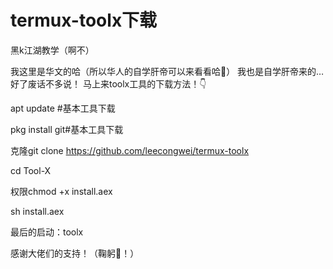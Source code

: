 # termux-toolx下载

黑k江湖教学（啊不）

我这里是华文的哈（所以华人的自学肝帝可以来看看哈👀）
我也是自学肝帝来的…好了废话不多说！
马上来toolx工具的下载方法！👇

apt update #基本工具下载

pkg install git#基本工具下载

克隆git clone https://github.com/leecongwei/termux-toolx

cd Tool-X

权限chmod +x install.aex

sh install.aex

最后的启动：toolx

感谢大佬们的支持！（鞠躬🙇！）
